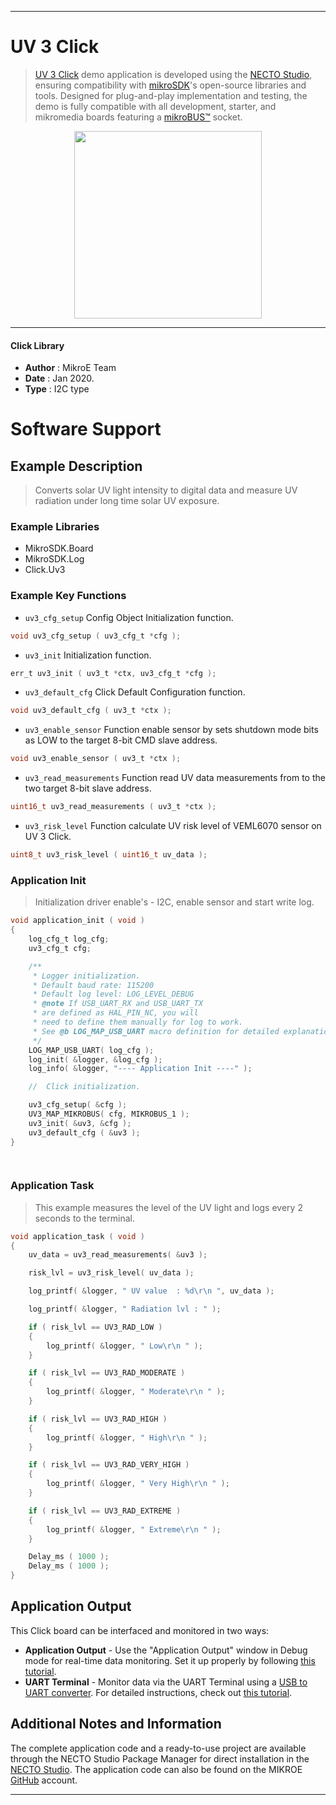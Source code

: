 
---
# UV 3 Click

> [UV 3 Click](https://www.mikroe.com/?pid_product=MIKROE-2736) demo application is developed using
the [NECTO Studio](https://www.mikroe.com/necto), ensuring compatibility with [mikroSDK](https://www.mikroe.com/mikrosdk)'s
open-source libraries and tools. Designed for plug-and-play implementation and testing, the demo is fully compatible with
all development, starter, and mikromedia boards featuring a [mikroBUS&trade;](https://www.mikroe.com/mikrobus) socket.

<p align="center">
  <img src="https://www.mikroe.com/?pid_product=MIKROE-2736&image=1" height=300px>
</p>

---

#### Click Library

- **Author**        : MikroE Team
- **Date**          : Jan 2020.
- **Type**          : I2C type

# Software Support

## Example Description

> Converts solar UV light intensity to digital data and measure UV radiation under long time solar UV exposure. 

### Example Libraries

- MikroSDK.Board
- MikroSDK.Log
- Click.Uv3

### Example Key Functions

- `uv3_cfg_setup` Config Object Initialization function. 
```c
void uv3_cfg_setup ( uv3_cfg_t *cfg );
``` 
 
- `uv3_init` Initialization function. 
```c
err_t uv3_init ( uv3_t *ctx, uv3_cfg_t *cfg );
```

- `uv3_default_cfg` Click Default Configuration function. 
```c
void uv3_default_cfg ( uv3_t *ctx );
```

- `uv3_enable_sensor` Function enable sensor by sets shutdown mode bits as LOW to the target 8-bit CMD slave address. 
```c
void uv3_enable_sensor ( uv3_t *ctx );
```
 
- `uv3_read_measurements` Function read UV data measurements from to the two target 8-bit slave address. 
```c
uint16_t uv3_read_measurements ( uv3_t *ctx );
```

- `uv3_risk_level` Function calculate UV risk level of VEML6070 sensor on UV 3 Click. 
```c
uint8_t uv3_risk_level ( uint16_t uv_data );
```

### Application Init

> Initialization driver enable's - I2C, enable sensor and start write log. 

```c
void application_init ( void )
{
    log_cfg_t log_cfg;
    uv3_cfg_t cfg;

    /** 
     * Logger initialization.
     * Default baud rate: 115200
     * Default log level: LOG_LEVEL_DEBUG
     * @note If USB_UART_RX and USB_UART_TX 
     * are defined as HAL_PIN_NC, you will 
     * need to define them manually for log to work. 
     * See @b LOG_MAP_USB_UART macro definition for detailed explanation.
     */
    LOG_MAP_USB_UART( log_cfg );
    log_init( &logger, &log_cfg );
    log_info( &logger, "---- Application Init ----" );

    //  Click initialization.

    uv3_cfg_setup( &cfg );
    UV3_MAP_MIKROBUS( cfg, MIKROBUS_1 );
    uv3_init( &uv3, &cfg );
    uv3_default_cfg ( &uv3 );
}

  
```

### Application Task

> This example measures the level of the UV light and logs every 2 seconds to the terminal.

```c
void application_task ( void )
{
    uv_data = uv3_read_measurements( &uv3 );

    risk_lvl = uv3_risk_level( uv_data );

    log_printf( &logger, " UV value  : %d\r\n ", uv_data );

    log_printf( &logger, " Radiation lvl : " );

    if ( risk_lvl == UV3_RAD_LOW )
    {
        log_printf( &logger, " Low\r\n " );
    }

    if ( risk_lvl == UV3_RAD_MODERATE )
    {
        log_printf( &logger, " Moderate\r\n " );
    }

    if ( risk_lvl == UV3_RAD_HIGH )
    {
        log_printf( &logger, " High\r\n " );
    }

    if ( risk_lvl == UV3_RAD_VERY_HIGH )
    {
        log_printf( &logger, " Very High\r\n " );
    }

    if ( risk_lvl == UV3_RAD_EXTREME )
    {
        log_printf( &logger, " Extreme\r\n " );
    }

    Delay_ms ( 1000 );
    Delay_ms ( 1000 );
}
```


## Application Output

This Click board can be interfaced and monitored in two ways:
- **Application Output** - Use the "Application Output" window in Debug mode for real-time data monitoring.
Set it up properly by following [this tutorial](https://www.youtube.com/watch?v=ta5yyk1Woy4).
- **UART Terminal** - Monitor data via the UART Terminal using
a [USB to UART converter](https://www.mikroe.com/click/interface/usb?interface*=uart,uart). For detailed instructions,
check out [this tutorial](https://help.mikroe.com/necto/v2/Getting%20Started/Tools/UARTTerminalTool).

## Additional Notes and Information

The complete application code and a ready-to-use project are available through the NECTO Studio Package Manager for 
direct installation in the [NECTO Studio](https://www.mikroe.com/necto). The application code can also be found on
the MIKROE [GitHub](https://github.com/MikroElektronika/mikrosdk_click_v2) account.

---
